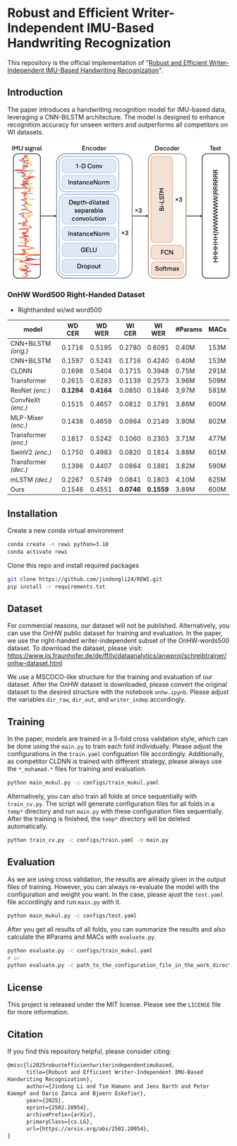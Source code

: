 # Robust and Efficient Writer-Independent IMU-Based Handwriting Recognization

This repository is the official implementation of "[Robust and Efficient Writer-Independent IMU-Based Handwriting Recognization](https://arxiv.org/abs/2502.20954)".

## Introduction

The paper introduces a handwriting recognition model for IMU-based data, leveraging a CNN-BiLSTM architecture. The model is designed to enhance recognition accuracy for unseen writers and outperforms all competitors on WI datasets.

![architecture](figures/arch_blcnn.png)

### OnHW Word500 Right-Handed Dataset

- Righthanded wi/wd word500

| model                | WD CER | WD WER | WI CER | WI WER | #Params | MACs |
| -------------------- | ------ | ------ | ------ | ------ | ------- | ---- |
| CNN+BiLSTM *(orig.)* | 0.1716 | 0.5195 | 0.2780 | 0.6091 | 0.40M   | 153M |
| CNN+BiLSTM           | 0.1597 | 0.5243 | 0.1716 | 0.4240 | 0.40M   | 153M |
| CLDNN                | 0.1696 | 0.5404 | 0.1715 | 0.3948 | 0.75M   | 291M |
| Transformer          | 0.2615 | 0.6283 | 0.1139 | 0.2573 | 3.96M   | 509M |
| ResNet *(enc.)*      | **0.1294** | **0.4164** | 0.0850 | 0.1846 | 3,97M   | 591M |
| ConvNeXt *(enc.)*    | 0.1515 | 0.4657 | 0.0812 | 0.1791 | 3.86M   | 600M |
| MLP-Mixer *(enc.)*   | 0.1438 | 0.4659 | 0.0964 | 0.2149 | 3.90M   | 802M |
| Transformer *(enc.)* | 0.1817 | 0.5242 | 0.1060 | 0.2303 | 3.71M   | 477M |
| SwinV2 *(enc.)*      | 0.1750 | 0.4983 | 0.0820 | 0.1814 | 3.88M   | 601M |
| Transformer *(dec.)* | 0.1396 | 0.4407 | 0.0864 | 0.1881 | 3.82M   | 590M |
| mLSTM *(dec.)*       | 0.2267 | 0.5749 | 0.0841 | 0.1803 | 4.10M   | 625M |
| Ours                 | 0.1546 | 0.4551 | **0.0746** | **0.1559** | 3.89M   | 600M |

## Installation

Create a new conda virtual environment

```bash
conda create -n rewi python=3.10
conda activate rewi
```

Clone this repo and install required packages

```bash
git clone https://github.com/jindongli24/REWI.git
pip install -r requirements.txt
```

## Dataset

For commercial reasons, our dataset will not be published. Alternatively, you can use the OnHW public dataset for training and evaluation. In the paper, we use the right-handed writer-independent subset of the OnHW-words500 dataset. To download the dataset, please visit: https://www.iis.fraunhofer.de/de/ff/lv/dataanalytics/anwproj/schreibtrainer/onhw-dataset.html

We use a MSCOCO-like structure for the training and evaluation of our dataset. After the OnHW dataset is downloaded, please convert the original dataset to the desired structure with the notebook `onhw.ipynb`. Please adjust the variables `dir_raw`, `dir_out`, and `writer_indep` accordingly.

## Training

In the paper, models are trained in a 5-fold cross validation style, which can be done using the `main.py` to train each fold individually. Please adjust the configurations in the `train.yaml` configuation file accordingly. Additionally, as competitor CLDNN is trained with different strategy, please always use the `*_mohamad.*` files for training and evaluation.

```bash
python main_mukul.py -c configs/train_mukul.yaml
```

Alternatively, you can also train all folds at once sequentially with `train_cv.py`. The script will generate configuration files for all folds in a `temp*` directory and run `main.py` with these configuration files sequentially. After the training is finished, the `temp*` directory will be deleted automatically.

```bash
python train_cv.py -c configs/train.yaml -m main.py
```

## Evaluation

As we are using cross validation, the results are already given in the output files of training. However, you can always re-evaluate the model with the configuration and weight you want. In the case, please ajust the `test.yaml` file accordingly and run `main.py` with it.

```bash
python main_mukul.py -c configs/test.yaml
```

After you get all results of all folds, you can summarize the results and also calculate the #Params and MACs with `evaluate.py`.

```bash
python evaluate.py -c configs/train_mukul.yaml
# or
python evaluate.py -c path_to_the_configuration_file_in_the_work_directory
```

## License

This project is released under the MIT license. Please see the `LICENSE` file for more information.

## Citation

If you find this repository helpful, please consider citing:

```
@misc{li2025robustefficientwriterindependentimubased,
      title={Robust and Efficient Writer-Independent IMU-Based Handwriting Recognization}, 
      author={Jindong Li and Tim Hamann and Jens Barth and Peter Kaempf and Dario Zanca and Bjoern Eskofier},
      year={2025},
      eprint={2502.20954},
      archivePrefix={arXiv},
      primaryClass={cs.LG},
      url={https://arxiv.org/abs/2502.20954}, 
}
```
